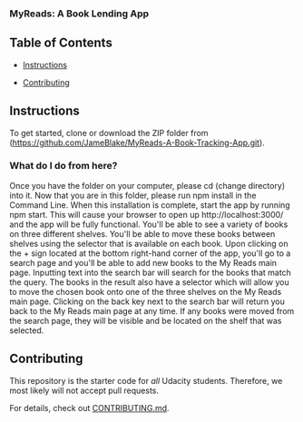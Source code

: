 ### __MyReads: A Book Lending App__

## __Table of Contents__

* [Instructions](#instructions)

* [Contributing](#contributing)

## __Instructions__

To get started, clone or download the ZIP folder from (https://github.com/JameBlake/MyReads-A-Book-Tracking-App.git).

### __What do I do from here?__

Once you have the folder on your computer, please cd (change directory) into it.
Now that you are in this folder, please run npm install in the Command Line. When this installation is complete, start the app by running npm start. This will cause your browser to open up http://localhost:3000/ and the app will be fully functional.
You'll be able to see a variety of books on three different shelves.
You'll be able to move these books between shelves using the selector that is available on each book.
Upon clicking on the + sign located at the bottom right-hand corner of the app, you'll go to a search page and you'll be able to add new books to the My Reads main page.
Inputting text into the search bar will search for the books that match the query. The books in the result also have a selector which will allow you to move the chosen book onto one of the three shelves on the My Reads main page.
Clicking on the back key next to the search bar will return you back to the My Reads main page at any time. If any books were moved from the search page, they will be visible and be located on the shelf that was selected.

## __Contributing__

This repository is the starter code for _all_ Udacity students. Therefore, we most likely will not accept pull requests.

For details, check out [CONTRIBUTING.md](CONTRIBUTING.md).


